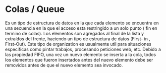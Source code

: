 # Colas / Queue

Es un tipo de estructura de datos en la que cada elemento se encuentra en una secuencia en la que el acceso esta restringido a un solo punto ( fin en termino de colas).
Los elementos son agregados al final de la lista y extraídos del frente, haciendo un tipo de estructura de datos (First- in , First-Out).
Este tipo de organization es usualmente util para situaciones especificas como pintar trabajos, procesando peticiones web, etc.
Debido a las propiedad FIFO, una vez un nuevo elemento se inserta a la cola, todos los elementos que fueron insertados antes del nuevo elemento debe ser removidos antes de que el nuevo elemento sea invocado.
